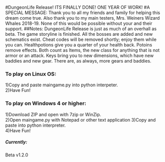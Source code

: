 #DungeonLife Release!
ITS FINALLY DONE!  ONE YEAR OF WORK!
#A SPECIAL MESSAGE:
Thank you to all my friends and family for helping this dream come true.  Also thank you to my main testers, Mrs. Weiners Wizard Whales 2018-19.  None of this would be possible without your and their support.
##Notes:
DungeonLife Release is just as much of an overhall as beta.  The game storyline is finished.  All the bosses are added and new schematics exist.  Cheat codes will be removed shortly; enjoy them while you can.
Healthpotions give you a quarter of your health back.  Potoins remove effects.  Both count as Items, the new class for anything that is not armor or an attack.  Keys bring you to new dimensions, which have new baddies and new gear.
There are, as always, more gears and baddies.
### To play on Linux OS:
1)Copy and paste maingame.py into python interpeter.  
2)Have Fun!
### To play on Windows 4 or higher:
1)Download ZIP and open with 7zip or WinZip.  
2)Open maingame.py with Notepad or other text application
3)Copy and paste into python interpreter.  
4)Have Fun! 


##### Currently:
Beta v1.2.0
